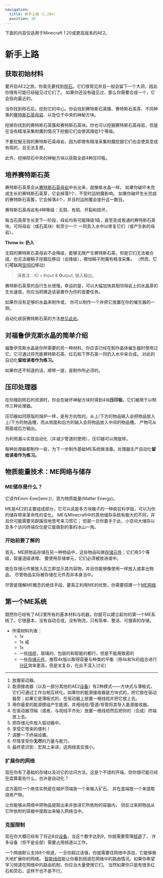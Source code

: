 ```yaml
---
navigation:
  title: 新手上路（1.20+）
  position: 10
---
```


<div class="notification is-info">
  下面的内容仅适用于Minecraft 1.20或更高版本的AE2。
</div>

# 新手上路
## 获取初始材料

<GameScene zoom="4" background="transparent">
  <ImportStructure src="assets/assemblies/meteor_interior.snbt" />
</GameScene>

要开启AE2之旅，你首先要找到[陨石](ae2-mechanics/meteorites.md)。它们很常见并且一般会留下一个大洞，因此你很有可能已经碰见过它们了。
如果你还没有碰见过，那么你需要合成一个<ItemLink id="meteorite_compass" />，它会指向最近的<ItemLink id="mysterious_cube" />。

当你找到陨石后，挖到它的中心。你会找到赛特斯石英簇、赛特斯石英芽、不同种类的[赛特斯石英母岩](items-blocks-machines/budding_certus.md)、以及位于中央的神秘方块。

挖掉你找到的赛特斯石英簇和赛特斯石英块。你也可以挖掘赛特斯石英母岩，但是在没有精准采集附魔的情况下挖掘它们会使其降低1个等级。

不要挖掘无瑕的赛特斯石英母岩，因为即使有精准采集附魔挖掘它们也会使其变成有瑕的，且无法复原。

此外，挖掉陨石中央的神秘方块以获取全部4种压印板。

## 培养赛特斯石英

<GameScene zoom="4" background="transparent">
<ImportStructure src="assets/assemblies/budding_certus_1.snbt" />
</GameScene>

赛特斯石英芽会从[赛特斯石英母岩](items-blocks-machines/budding_certus.md)中长出来，就像紫水晶一样。
如果你破坏未完成生长的赛特斯石英芽，它会掉落1个<ItemLink id="certus_quartz_dust" />，不受时运附魔影响。
如果你破坏生长完成的赛特斯石英簇，它会掉落4个<ItemLink id="certus_quartz_crystal" />，并且时运附魔会提升这一数目。

赛特斯石英母岩有4种等级：无瑕、有瑕、开裂和损坏。

<GameScene zoom="4" background="transparent">
<ImportStructure src="assets/assemblies/budding_blocks.snbt" />
<IsometricCamera yaw="195" pitch="30" />
</GameScene>

每当石英芽生长至下一阶段，母岩均有可能降级1级，直至变成普通的赛特斯石英块。可将母岩（或石英块）和至少一个<ItemLink id="charged_certus_quartz_crystal" />
一同丢入水中以修复它们（或产生新的母岩）。

<RecipeFor id="damaged_budding_quartz" />

**Throw in: 扔入**

无瑕的赛特斯石英母岩不会降级，能够无限产生赛特斯石英。但是它们无法被合成，也无法被稿子挖掘后移动（会降级），哪怕稿子附魔有精准采集。
（然而，它们**可以**用[空间IO](ae2-mechanics/spatial-io.md)移动）

>译者注：IO = **I**nput & **O**utput, 输入输出。

赛特斯石英芽的自行生长很慢。幸运的是，<ItemLink id="growth_accelerator" />可以大幅加快其相邻母岩上的水晶芽的生长速度。你应当把建造该装置作为你的首要任务。

<GameScene zoom="4" background="transparent">
<ImportStructure src="assets/assemblies/budding_certus_2.snbt" />
<IsometricCamera yaw="195" pitch="30" />
</GameScene>

如果你没有足够的水晶来制作<ItemLink id="energy_acceptor" />或<ItemLink id="vibration_chamber" />，
你可以制作一个<ItemLink id="crank" />并把它放置在你的催生器的一侧。

自动化收获赛特斯石英的方法[参见此处](example-setups/simple-certus-farm.md)。

## 对福鲁伊克斯水晶的简单介绍

福鲁伊克斯水晶是你所需要的另一种材料，你应该已经在制作晶体催生器时使用过它。它可通过将充能赛特斯石英、红石和下界石英一同扔入水中来合成。
对此的自动化**留给读者作为练习。**

如果你还不知道的话，顺带一提，<ItemLink id="charger" />是制作<ItemLink id="charged_certus_quartz_crystal" />所必须的。

## 压印处理器

在你搜刮陨石的资源时，你会在破坏神秘方块时得到4块**压印板**。它们被用于<ItemLink id="inscriber" />以制作三种处理器。

<ItemGrid>
  <ItemIcon id="silicon_press" />

  <ItemIcon id="logic_processor_press" />

  <ItemIcon id="calculation_processor_press" />

  <ItemIcon id="engineering_processor_press" />
</ItemGrid>

压印器如同原版的熔炉一样，是有方向性的。从上/下方的物品输入会把物品放入上/下方的物品槽，而从侧面和后方的输入会将物品放入中间的物品槽。 
产物可从侧面或后方输出。

为利用漏斗实现自动化（并减少管道的使用），压印器可以用<ItemLink id="certus_quartz_wrench" />旋转。

每种处理器都制作一些，为下一步制作基础ME系统做准备。处理器生产自动化**留给读者作为练习。**

## 物质能量技术：ME网络与储存

### ME储存是什么？

它读作Emm-Eee(\[emi:\])，意为物质能量(Matter Energy)。

ME是AE2的主要组成部分，它可以说是多方块箱子的一种疯狂科学版，可以为你的储存带来革命性的变化。
ME与Minecraft中的其他储存系统有极大的不同，并且你可能需要另辟蹊径地思考来习惯它；
但是一旦你着手于此，小空间大储存以及多个访问终端仅仅是它能做到的事的冰山一角。

### 开始前要了解的

首先，ME把物品存储在另一种物品中，这些物品叫做[存储元件](items-blocks-machines/storage_cells.md)；它们有5个等级，容量逐级递增。
要使用存储单元，它们必须被放进<ItemLink id="chest" />或<ItemLink id="drive" />中。

<ItemLink id="chest" />能在存储元件被放入后立即显示其内容物，并且你能够像使用<ItemLink id="minecraft:chest" />一样放入或拿出物品，
尽管物品实际被存储在元件而非<ItemLink id="chest" />本身当中。

尽管<ItemLink id="chest" />是理解ME概念的绝佳手段，要真正利用ME的优势，你需要搭建一个[ME网络](ae2-mechanics/me-network-connections.md).

## 第一个ME系统

既然你已经有了AE2里所有的基本材料与机器，你就可以建立起你的第一个ME系统了。它很基本，没有自动合成，没有物流，只有简单、整洁、可搜索的存储。

<GameScene zoom="6" interactive={true}>
<ImportStructure src="assets/assemblies/tiny_me_system.snbt" />

</GameScene>

*   所需材料列表：
    * 1x <ItemLink id="drive" />
    * 1x <ItemLink id="terminal" />或<ItemLink id="crafting_terminal" />
    * 1x <ItemLink id="energy_acceptor" />
    * 一些[线缆](items-blocks-machines/cables.md)，玻璃的、包层的和智能的都行，但是不能用致密的
    * 一些[存储元件](items-blocks-machines/storage_cells.md)，推荐4k版以取得容量与种类的平衡（用4k和1k的组合进行[分区](items-blocks-machines/cell_workbench.md)效率更高，但是太复杂，在此不深入讨论）

---

1.  放置驱动器。
2.  能源接收器（以及一部分其他的AE2[设备](ae2-mechanics/devices.md)）有2种模式——方块式与薄板式，它们可通过工作台相互转化。如果你的能源接收器是方块式的，把它放在驱动器旁；如果它是薄板式的，在驱动器上放置一根线缆并把它放上去。
3.  用你最爱的能源模组产生能源，并用线缆/管道/导管将其导入能源接收器。
4.  在驱动器顶端（或者，与视线平齐处）放置一根线缆然后把你的（合成）终端放上去。
5.  把存储元件放入驱动器中。
6.  享受它带来的便利！
7.  调整一下终端设置。
8.  尽情享受你**无尽**的力量与能力。
9.  最终意识到：宏观上来讲，这网络其实很小。

### 扩展你的网络

现在你有了基础的存储以及对它的访问方法，这是个不错的开端，但你很可能已经在盘算着些什么，也许是自动化？

这方面的一个绝佳实例是在熔炉顶端放一个<ItemLink id="export_bus" />来输入矿石，
并在底端放一个<ItemLink id="import_bus" />来提取烧炼产物。

<ItemLink id="export_bus" />让你能够从网络中把物品提取出来并放进它所依附的容器内，
<ItemLink id="import_bus" />则反过来把物品从它所依附的容器中提取出来输入网络当中。

### 克服限制

现在你大概已经有了将近8台[设备](ae2-mechanics/devices.md)，当这个数字达到9，你就需要管理[频道](ae2-mechanics/channels.md)了，
许多设备（但不是全部）需要占用频道以工作。

一个网络默认支持8个频道，一旦你超过该值，你就需要往网络中添加<ItemLink id="controller" />，它能够极大地扩展你的网络。
[智能线缆](items-blocks-machines/cables.md)能让你看到频道在网络中的路由情况。如果你希望学习频道在网络中的路由机制，你应当大量使用它们。
当然如果你只是有很多红石和荧石，这样干也不是不行。
